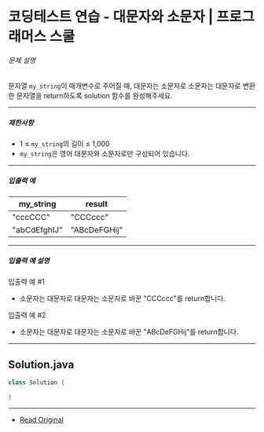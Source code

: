 # 코딩테스트 연습 - 대문자와 소문자 | 프로그래머스 스쿨


###### 문제 설명

문자열 `my_string`이 매개변수로 주어질 때, 대문자는 소문자로 소문자는 대문자로 변환한 문자열을 return하도록 solution 함수를 완성해주세요.

---

##### 제한사항

* 1 ≤ `my_string`의 길이 ≤ 1,000
* `my_string`은 영어 대문자와 소문자로만 구성되어 있습니다.

---

##### 입출력 예

| my\_string   | result       |
| ------------ | ------------ |
| "cccCCC"     | "CCCccc"     |
| "abCdEfghIJ" | "ABcDeFGHij" |

---

##### 입출력 예 설명

입출력 예 #1

* 소문자는 대문자로 대문자는 소문자로 바꾼 "CCCccc"를 return합니다.

입출력 예 #2

* 소문자는 대문자로 대문자는 소문자로 바꾼 "ABcDeFGHij"를 return합니다.

---
## Solution.java

```java
class Solution {
 
}
```

---
* [Read Original](https://school.programmers.co.kr/learn/courses/30/lessons/120893)